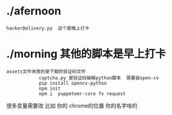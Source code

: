# ./afernoon 
	hackerDelivery.py  这个是晚上打卡
# ./morning 其他的脚本是早上打卡
	assets文件夹放的是下载的验证码文件
                captcha.py 是验证码破解python脚本  需要装open-cv
                pip install opencv-python
                npm init
                npm i  puppeteer-core fs request

很多变量需要改 
比如  你的 chrome的位置
你的名字啥的

